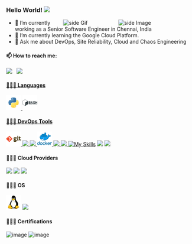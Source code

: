   ### Hello World!  <img src="https://github.com/sciencepal/sciencepal/blob/master/assets/Hi.gif" width="29px">
  
  
<img src="https://github.com/sciencepal/sciencepal/blob/master/assets/life_balance.gif" alt="side Image" align="right" width="200" height="auto" />
<a href="https://ko-fi.com/sciencepal"> <img src="https://media3.giphy.com/media/ZEB6yFbLnhyQf7g3hn/giphy.gif" alt="side Gif" align="right" width="150" height="auto"/> </a>
  
  - 🔭 I’m currently working as a Senior Software Engineer in Chennai, India
  - 🌱 I’m currently learning the Google Cloud Platform.
  - 💬 Ask me about DevOps, Site Reliability, Cloud and Chaos Engineering
 
  
  #### 📫 How to reach me:
  
   [<img src="https://img.icons8.com/color/48/000000/linkedin.png" width="3.5%"/>](https://www.linkedin.com/in/niveditaa-sarkar/)  &nbsp;                                           <a href="mailto:nivedeta.sarcar@gmail.com"> <img src="https://img.icons8.com/fluent/48/000000/gmail.png" width="3.5%"/>
  
  #### 👨🏻‍💻 Languages <br />
  <code><img height="40" src="https://raw.githubusercontent.com/github/explore/80688e429a7d4ef2fca1e82350fe8e3517d3494d/topics/python/python.png"></code>
  <code><img height="40" src="https://raw.githubusercontent.com/github/explore/80688e429a7d4ef2fca1e82350fe8e3517d3494d/topics/bash/bash.png"></code>

  
  #### 👨🏻‍💻 DevOps Tools <br />
   <code><img height="40" src="https://raw.githubusercontent.com/github/explore/80688e429a7d4ef2fca1e82350fe8e3517d3494d/topics/git/git.png"></code>
  <code><img height="40" src="https://user-images.githubusercontent.com/25181517/192108375-268c35e6-ab26-44b2-88bf-e3121a4e5083.png"></code>
  <code><img height="40" src="https://user-images.githubusercontent.com/25181517/182534006-037f08b5-8e7b-4e5f-96b6-5d2a5558fa85.png"></code>
  <code><img height="40" src="https://raw.githubusercontent.com/github/explore/80688e429a7d4ef2fca1e82350fe8e3517d3494d/topics/docker/docker.png"></code>
  <code><img height="40" src="https://user-images.githubusercontent.com/25181517/179090274-733373ef-3b59-4f28-9ecb-244bea700932.png"></code>
  <code><img height="40" src="https://user-images.githubusercontent.com/25181517/183345121-36788a6e-5462-424a-be67-af1ebeda79a2.png"></code>
  [![My Skills](https://skillicons.dev/icons?i=ansible)](https://skillicons.dev)
  <code><img height="40" src="https://user-images.githubusercontent.com/25181517/182534182-c510199a-7a4d-4084-96e3-e3db2251bbce.png"></code>
  <code><img height="40" src="https://user-images.githubusercontent.com/25181517/182534075-4962068b-4407-46c2-ac67-ddcb86af30cc.png"></code>
  

  #### 👨🏻‍💻 Cloud Providers <br />
  <code><img height="40" src="https://user-images.githubusercontent.com/25181517/183896132-54262f2e-6d98-41e3-8888-e40ab5a17326.png"></code>
  <code><img height="40" src="https://user-images.githubusercontent.com/25181517/183911547-990692bc-8411-4878-99a0-43506cdb69cf.png"></code>
  <code><img height="40" src="https://user-images.githubusercontent.com/25181517/183911544-95ad6ba7-09bf-4040-ac44-0adafedb9616.png"></code>

  
  #### 👨🏻‍💻 OS <br />
  <code><img height="40" src="https://raw.githubusercontent.com/github/explore/80688e429a7d4ef2fca1e82350fe8e3517d3494d/topics/linux/linux.png"></code>
  <code><img height="40" src="https://user-images.githubusercontent.com/25181517/186884153-99edc188-e4aa-4c84-91b0-e2df260ebc33.png"></code>

  #### 👨🏻‍💻 Certifications <br />
  ![image](https://github.com/niveditaa19/niveditaa19/assets/48845882/c551cfc8-7bf1-473f-9f52-d7345ff55f16)
  ![image](https://github.com/niveditaa19/niveditaa19/assets/48845882/008fb861-7b48-43e4-b186-66d6f755c14b)
  

